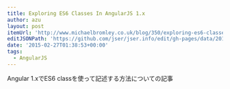 ```yaml
---
title: Exploring ES6 Classes In AngularJS 1.x
author: azu
layout: post
itemUrl: 'http://www.michaelbromley.co.uk/blog/350/exploring-es6-classes-in-angularjs-1-x'
editJSONPath: 'https://github.com/jser/jser.info/edit/gh-pages/data/2015/02/index.json'
date: '2015-02-27T01:38:53+00:00'
tags:
  - AngularJS
---
```

Angular 1.xでES6 classを使って記述する方法についての記事
